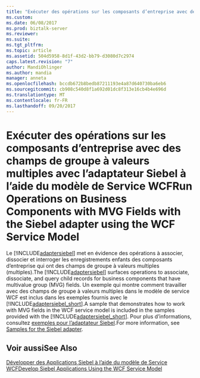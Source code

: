 ```yaml
---
title: "Exécuter des opérations sur les composants d’entreprise avec des champs de groupe à valeurs multiples avec l’adaptateur Siebel à l’aide du modèle de Service WCF | Documents Microsoft"
ms.custom: 
ms.date: 06/08/2017
ms.prod: biztalk-server
ms.reviewer: 
ms.suite: 
ms.tgt_pltfrm: 
ms.topic: article
ms.assetid: 504d5958-8d1f-43d2-bb79-d3080d7c2974
caps.latest.revision: "7"
author: MandiOhlinger
ms.author: mandia
manager: anneta
ms.openlocfilehash: bccdb672b8bedb87211193e4a87d640730ba6eb6
ms.sourcegitcommit: cb908c540d8f1a692d01dc8f313e16cb4b4e696d
ms.translationtype: MT
ms.contentlocale: fr-FR
ms.lasthandoff: 09/20/2017
---
```

# <a name="run-operations-on-business-components-with-mvg-fields-with-the-siebel-adapter-using-the-wcf-service-model"></a><span data-ttu-id="fede3-102">Exécuter des opérations sur les composants d’entreprise avec des champs de groupe à valeurs multiples avec l’adaptateur Siebel à l’aide du modèle de Service WCF</span><span class="sxs-lookup"><span data-stu-id="fede3-102">Run Operations on Business Components with MVG Fields with the Siebel adapter using the WCF Service Model</span></span>
<span data-ttu-id="fede3-103">Le [!INCLUDE[adaptersiebel](../../includes/adaptersiebel-md.md)] met en évidence des opérations à associer, dissocier et interroger les enregistrements enfants des composants d’entreprise qui ont des champs de groupe à valeurs multiples (multiples).</span><span class="sxs-lookup"><span data-stu-id="fede3-103">The [!INCLUDE[adaptersiebel](../../includes/adaptersiebel-md.md)] surfaces operations to associate, dissociate, and query child records for business components that have multivalue group (MVG) fields.</span></span> <span data-ttu-id="fede3-104">Un exemple qui montre comment travailler avec des champs de groupe à valeurs multiples dans le modèle de service WCF est inclus dans les exemples fournis avec le [!INCLUDE[adaptersiebel_short](../../includes/adaptersiebel-short-md.md)].</span><span class="sxs-lookup"><span data-stu-id="fede3-104">A sample that demonstrates how to work with MVG fields in the WCF service model is included in the samples provided with the [!INCLUDE[adaptersiebel_short](../../includes/adaptersiebel-short-md.md)].</span></span> <span data-ttu-id="fede3-105">Pour plus d’informations, consultez [exemples pour l’adaptateur Siebel](../../adapters-and-accelerators/adapter-siebel/samples-for-the-siebel-adapter.md).</span><span class="sxs-lookup"><span data-stu-id="fede3-105">For more information, see [Samples for the Siebel adapter](../../adapters-and-accelerators/adapter-siebel/samples-for-the-siebel-adapter.md).</span></span>  
  
## <a name="see-also"></a><span data-ttu-id="fede3-106">Voir aussi</span><span class="sxs-lookup"><span data-stu-id="fede3-106">See Also</span></span>  
 [<span data-ttu-id="fede3-107">Développer des Applications Siebel à l’aide du modèle de Service WCF</span><span class="sxs-lookup"><span data-stu-id="fede3-107">Develop Siebel Applications Using the WCF Service Model</span></span>](../../adapters-and-accelerators/adapter-siebel/develop-siebel-applications-using-the-wcf-service-model.md)
